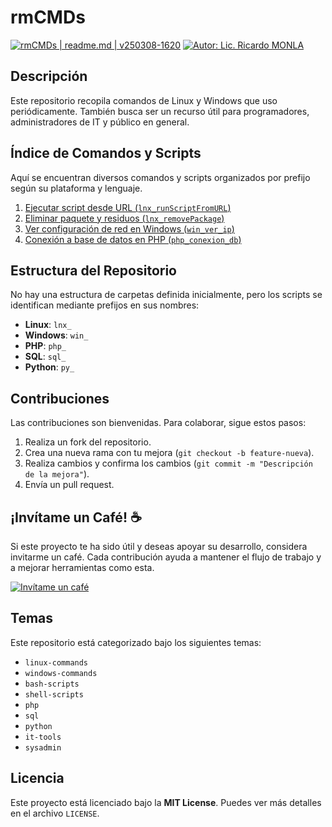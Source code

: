 <!--  
# Ricardo Monla (https://github.com/rmonla)
# rmCMDs | readme.md | v250308-1624
-->
# rmCMDs

[![rmCMDs | readme.md | v250308-1620](https://img.shields.io/badge/rmCMDs%20%7C%20readme.md%20-v250308%201620-blue?logo=github&logoColor=white)](https://github.com/rmonla) [![Autor: Lic. Ricardo MONLA](https://img.shields.io/badge/Autor-Lic.%20Ricardo%20MONLA-orange?logo=mail.ru&logoColor=white)](mailto:rmonla@frlr.utn.edu.ar)

## Descripción
Este repositorio recopila comandos de Linux y Windows que uso periódicamente. También busca ser un recurso útil para programadores, administradores de IT y público en general.

## Índice de Comandos y Scripts
Aquí se encuentran diversos comandos y scripts organizados por prefijo según su plataforma y lenguaje.

1. [Ejecutar script desde URL (`lnx_runScriptFromURL`)](./lnx_runScriptFromURL.md)
2. [Eliminar paquete y residuos (`lnx_removePackage`)](./lnx_removePackage.md)
3. [Ver configuración de red en Windows (`win_ver_ip`)](./win_ver_ip.md)
4. [Conexión a base de datos en PHP (`php_conexion_db`)](./php_conexion_db.md)

## Estructura del Repositorio
No hay una estructura de carpetas definida inicialmente, pero los scripts se identifican mediante prefijos en sus nombres:
- **Linux**: `lnx_`
- **Windows**: `win_`
- **PHP**: `php_`
- **SQL**: `sql_`
- **Python**: `py_`

## Contribuciones
Las contribuciones son bienvenidas. Para colaborar, sigue estos pasos:
1. Realiza un fork del repositorio.
2. Crea una nueva rama con tu mejora (`git checkout -b feature-nueva`).
3. Realiza cambios y confirma los cambios (`git commit -m "Descripción de la mejora"`).
4. Envía un pull request.

## ¡Invítame un Café! ☕
Si este proyecto te ha sido útil y deseas apoyar su desarrollo, considera invitarme un café. Cada contribución ayuda a mantener el flujo de trabajo y a mejorar herramientas como esta.

[![Invítame un café](https://img.shields.io/badge/Invítame%20un%20café-%23FFDD00?style=for-the-badge&logo=buymeacoffee&logoColor=white)](https://bit.ly/4hcukTf)

## Temas
Este repositorio está categorizado bajo los siguientes temas:
- `linux-commands`
- `windows-commands`
- `bash-scripts`
- `shell-scripts`
- `php`
- `sql`
- `python`
- `it-tools`
- `sysadmin`

## Licencia
Este proyecto está licenciado bajo la **MIT License**. Puedes ver más detalles en el archivo `LICENSE`.
